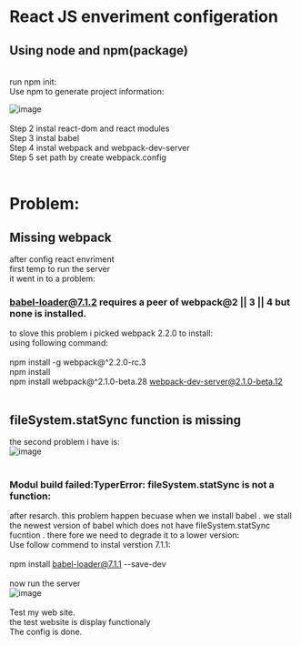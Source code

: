 # React JS enveriment configeration

## Using node and npm(package)
<br/>
run npm init:<br/>
Use  npm to generate project information: <br/>

![image](https://user-images.githubusercontent.com/15969187/43996974-390ac040-9d9d-11e8-8f86-531913ced24b.png)
<br/>
<br/>
Step 2 instal react-dom and react modules<br/>
Step 3 instal babel<br/>
Step 4 instal webpack and webpack-dev-server<br/>
Step 5 set path by create webpack.config<br/>
<br/>
# Problem: 
## Missing webpack
after config react envriment<br/>
first temp to run the server<br/>
it went in to a problem:
### babel-loader@7.1.2 requires a peer of webpack@2 || 3 || 4 but none is installed.<br/>

to slove this problem i picked webpack 2.2.0 to install:<br/>
using following command:<br/>
<br/>
npm install -g webpack@^2.2.0-rc.3<br/>
npm install<br/>
npm install webpack@^2.1.0-beta.28 webpack-dev-server@2.1.0-beta.12<br/>
<br/>
## fileSystem.statSync function is missing<br/>
the second problem i have is:<br/>
![image](https://user-images.githubusercontent.com/15969187/43996997-0c0e1dc0-9d9e-11e8-8464-96a2b9162ae8.png)
<br/>
<br/>
### Modul build failed:TyperError: fileSystem.statSync is not a function:<br/>
after resarch. this problem happen becuase when we install babel . we stall the newest version of babel which does not have fileSystem.statSync fucntion . there fore we need to degrade it to a lower version:<br/>
Use follow commend to instal verstion 7.1.1:<br/>
<br/>
npm install babel-loader@7.1.1 --save-dev<br/>
<br/>
now run the server<br/>
![image](https://user-images.githubusercontent.com/15969187/43997109-2a8bd79e-9da1-11e8-80ef-d730c626cfb2.png)
<br/>
<br/>
Test my web site.<br/>
the test website is display functionaly<br/>
The config is done.<br/>
